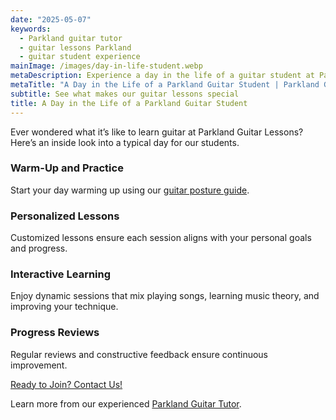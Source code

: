 ```yaml
---
date: "2025-05-07"
keywords:
  - Parkland guitar tutor
  - guitar lessons Parkland
  - guitar student experience
mainImage: /images/day-in-life-student.webp
metaDescription: Experience a day in the life of a guitar student at Parkland Guitar Lessons and discover why our approach is loved by learners.
metaTitle: "A Day in the Life of a Parkland Guitar Student | Parkland Guitar Lessons"
subtitle: See what makes our guitar lessons special
title: A Day in the Life of a Parkland Guitar Student
---
```


Ever wondered what it’s like to learn guitar at Parkland Guitar Lessons? Here’s an inside look into a typical day for our students.

### Warm-Up and Practice

Start your day warming up using our [guitar posture guide](https://www.parklandguitarlessons.com/guitar-chalk/guitar-posture-for-beginners).

### Personalized Lessons

Customized lessons ensure each session aligns with your personal goals and progress.

### Interactive Learning

Enjoy dynamic sessions that mix playing songs, learning music theory, and improving your technique.

### Progress Reviews

Regular reviews and constructive feedback ensure continuous improvement.

[Ready to Join? Contact Us!](https://www.parklandguitarlessons.com/contact)

Learn more from our experienced [Parkland Guitar Tutor](https://www.parklandguitarlessons.com/parkland-guitar-tutor).
